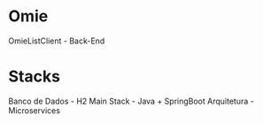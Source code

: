 # Omie
OmieListClient - Back-End

# Stacks
Banco de Dados - H2
Main Stack - Java + SpringBoot
Arquitetura - Microservices
